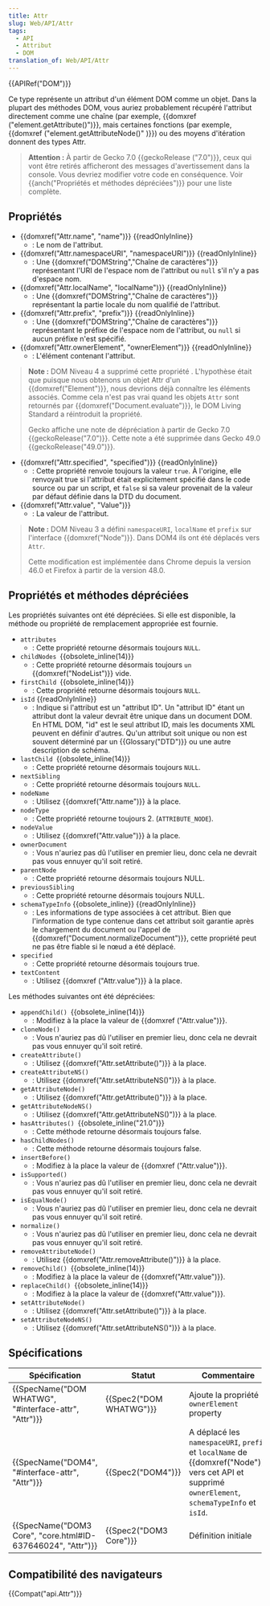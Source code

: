 ```yaml
---
title: Attr
slug: Web/API/Attr
tags:
  - API
  - Attribut
  - DOM
translation_of: Web/API/Attr
---
```

{{APIRef("DOM")}}

Ce type représente un attribut d'un élément DOM comme un objet. Dans la plupart des méthodes DOM, vous auriez probablement récupéré l'attribut directement comme une chaîne (par exemple, {{domxref ("element.getAttribute()")}}, mais certaines fonctions (par exemple, {{domxref ("element.getAttributeNode()" )}}) ou des moyens d'itération donnent des types Attr.

> **Attention :** À partir de Gecko 7.0 {{geckoRelease ("7.0")}}, ceux qui vont être retirés afficheront des messages d'avertissement dans la console. Vous devriez modifier votre code en conséquence. Voir {{anch("Propriétés et méthodes dépréciées")}} pour une liste complète.

## Propriétés

- {{domxref("Attr.name", "name")}} {{readOnlyInline}}
  - : Le nom de l'attribut.
- {{domxref("Attr.namespaceURI", "namespaceURI")}} {{readOnlyInline}}
  - : Une {{domxref("DOMString","Chaîne de caractères")}} représentant l'URI de l'espace nom de l'attribut ou `null` s'il n'y a pas d'espace nom.
- {{domxref("Attr.localName", "localName")}} {{readOnlyInline}}
  - : Une {{domxref("DOMString","Chaîne de caractères")}} représentant la partie locale du nom qualifié de l'attribut.
- {{domxref("Attr.prefix", "prefix")}} {{readOnlyInline}}
  - : Une {{domxref("DOMString","Chaîne de caractères")}} représentant le préfixe de l'espace nom de l'attribut, ou `null` si aucun préfixe n'est spécifié.
- {{domxref("Attr.ownerElement", "ownerElement")}} {{readOnlyInline}}
  - : L'élément contenant l'attribut.

> **Note :** DOM Niveau 4 a supprimé cette propriété . L'hypothèse était que puisque nous obtenons un objet Attr d'un {{domxref("Element")}}, nous devrions déjà connaître les éléments associés.
> Comme cela n'est pas vrai quand les objets `Attr`  sont retournés par {{domxref("Document.evaluate")}}, le DOM Living Standard a réintroduit la propriété.
>
> Gecko affiche une note de dépréciation à partir de Gecko 7.0 {{geckoRelease("7.0")}}. Cette note a été supprimée dans Gecko 49.0 {{geckoRelease("49.0")}}.

- {{domxref("Attr.specified", "specified")}} {{readOnlyInline}}
  - : Cette propriété renvoie toujours la valeur `true`. À l'origine, elle renvoyait true si l'attribut était explicitement spécifié dans le code source ou par un script, et `false` si sa valeur provenait de la valeur par défaut définie dans la DTD du document.
- {{domxref("Attr.value", "Value")}}
  - : La valeur de l'attribut.

> **Note :** DOM Niveau 3 a défini `namespaceURI`, `localName` et `prefix` sur l'interface {{domxref("Node")}}. Dans DOM4 ils ont été déplacés vers `Attr`.
>
> Cette modification est implémentée dans Chrome depuis la version 46.0 et Firefox à partir de la version 48.0.

## Propriétés et méthodes dépréciées

Les propriétés suivantes ont été dépréciées. Si elle est disponible, la méthode ou propriété de remplacement appropriée est fournie.

- `attributes`
  - : Cette propriété retourne désormais toujours `NULL`.
- `childNodes `{{obsolete_inline(14)}}
  - : Cette propriété retourne désormais toujours `un` {{domxref("NodeList")}}  vide.
- `firstChild `{{obsolete_inline(14)}}
  - : Cette propriété retourne désormais toujours `NULL`.
- `isId` {{readOnlyInline}}
  - : Indique si l'attribut est un "attribut ID". Un "attribut ID" étant un attribut dont la valeur devrait être unique dans un document DOM. En HTML DOM, "id" est le seul attribut ID, mais les documents XML peuvent en définir d'autres. Qu'un attribut soit unique ou non est souvent déterminé par  un {{Glossary("DTD")}}  ou une autre description de schéma.
- `lastChild `{{obsolete_inline(14)}}
  - : Cette propriété retourne désormais toujours `NULL`.
- `nextSibling`
  - : Cette propriété retourne désormais toujours `NULL`.
- `nodeName`
  - : Utilisez {{domxref("Attr.name")}} à la place.
- `nodeType`
  - : Cette propriété retourne toujours 2. (`ATTRIBUTE_NODE`).
- `nodeValue`
  - : Utilisez {{domxref("Attr.value")}} à la place.
- `ownerDocument`
  - : Vous n'auriez pas dû l'utiliser en premier lieu, donc cela ne devrait pas vous ennuyer qu'il soit retiré.
- `parentNode`
  - : Cette propriété retourne désormais toujours NULL.
- `previousSibling`
  - : Cette propriété retourne désormais toujours NULL.
- `schemaTypeInfo` {{obsolete_inline}} {{readOnlyInline}}
  - : Les informations de type associées à cet attribut. Bien que l'information de type contenue dans cet attribut soit garantie après le chargement du document ou l'appel de {{domxref("Document.normalizeDocument")}}, cette propriété peut ne pas être fiable si le nœud a été déplacé.
- `specified`
  - : Cette propriété retourne désormais toujours true.
- `textContent`
  - : Utilisez {{domxref ("Attr.value")}} à la place.

Les méthodes suivantes ont été dépréciées:

- `appendChild() `{{obsolete_inline(14)}}
  - : Modifiez à la place la valeur de {{domxref ("Attr.value")}}.
- `cloneNode()`
  - : Vous n'auriez pas dû l'utiliser en premier lieu, donc cela ne devrait pas vous ennuyer qu'il soit retiré.
- `createAttribute()`
  - : Utilisez {{domxref("Attr.setAttribute()")}} à la place.
- `createAttributeNS()`
  - : Utilisez {{domxref("Attr.setAttributeNS()")}} à la place.
- `getAttributeNode()`
  - : Utilisez {{domxref("Attr.getAttribute()")}} à la place.
- `getAttributeNodeNS()`
  - : Utilisez {{domxref("Attr.getAttributeNS()")}} à la place.
- `hasAttributes() `{{obsolete_inline("21.0")}}
  - : Cette méthode retourne désormais toujours false.
- `hasChildNodes()`
  - : Cette méthode retourne désormais toujours false.
- `insertBefore()`
  - : Modifiez à la place la valeur de {{domxref ("Attr.value")}}.
- `isSupported()`
  - : Vous n'auriez pas dû l'utiliser en premier lieu, donc cela ne devrait pas vous ennuyer qu'il soit retiré.
- `isEqualNode()`
  - : Vous n'auriez pas dû l'utiliser en premier lieu, donc cela ne devrait pas vous ennuyer qu'il soit retiré.
- `normalize()`
  - : Vous n'auriez pas dû l'utiliser en premier lieu, donc cela ne devrait pas vous ennuyer qu'il soit retiré.
- `removeAttributeNode()`
  - : Utilisez {{domxref("Attr.removeAttribute()")}} à la place.
- `removeChild() `{{obsolete_inline(14)}}
  - : Modifiez à la place la valeur de {{domxref("Attr.value")}}.
- `replaceChild() `{{obsolete_inline(14)}}
  - : Modifiez à la place la valeur de {{domxref("Attr.value")}}.
- `setAttributeNode()`
  - : Utilisez {{domxref("Attr.setAttribute()")}} à la place.
- `setAttributeNodeNS()`
  - : Utilisez {{domxref("Attr.setAttributeNS()")}} à la place.

## Spécifications

| Spécification                                                                    | Statut                           | Commentaire                                                                                                                                            |
| -------------------------------------------------------------------------------- | -------------------------------- | ------------------------------------------------------------------------------------------------------------------------------------------------------ |
| {{SpecName("DOM WHATWG", "#interface-attr", "Attr")}}         | {{Spec2("DOM WHATWG")}} | Ajoute la propriété `ownerElement` property                                                                                                            |
| {{SpecName("DOM4", "#interface-attr", "Attr")}}                 | {{Spec2("DOM4")}}         | A déplacé les `namespaceURI`, `prefix` et `localName` de {{domxref("Node")}} vers cet API et supprimé `ownerElement`, `schemaTypeInfo` et `isId`. |
| {{SpecName("DOM3 Core", "core.html#ID-637646024", "Attr")}} | {{Spec2("DOM3 Core")}}     | Définition initiale                                                                                                                                    |

## Compatibilité des navigateurs

{{Compat("api.Attr")}}
